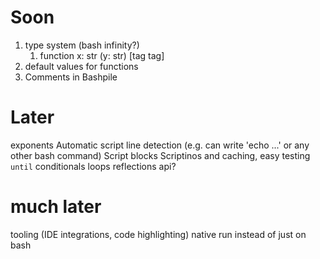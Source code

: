 # Soon
   
1. type system (bash infinity?)
   1. function x: str (y: str) [tag tag]
2. default values for functions
3. Comments in Bashpile

# Later
exponents
Automatic script line detection (e.g. can write 'echo ...' or any other bash command)
Script blocks
Scriptinos and caching, easy testing
`until`
conditionals
loops
reflections api?

# much later
tooling (IDE integrations, code highlighting)
native run instead of just on bash